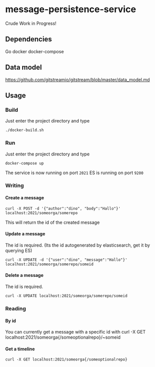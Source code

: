 # message-persistence-service
Crude Work in Progress!

## Dependencies
Go
docker
docker-compose

## Data model
https://github.com/gitstreamio/gitstream/blob/master/data_model.md

## Usage
### Build
Just enter the project directory and type

    ./docker-build.sh

### Run
Just enter the project directory and type

    docker-compose up

The service is now running on port `2021`
ES is running on port `9200`
### Writing

#### Create a message
    curl -X POST -d '{"author":"dino", "body":"Hallo"}' localhost:2021/someorga/somerepo
This will return the id of the created message

#### Update a message
The id is required. (Its the id autogenerated by elasticsearch, get it by querying ES)

    curl -X UPDATE -d '{"user":"dino", "message":"Hallo"}' localhost:2021/someorga/somerepo/someid

#### Delete a message
The id is required.

    curl -X UPDATE localhost:2021/someorga/somerepo/someid


### Reading
#### By id
You can currently get a message with a specific id with
    curl -X GET localhost:2021/someorga{/someoptionalrepo}/~someid

#### Get a timeline
    curl -X GET localhost:2021/someorga{/someoptionalrepo}

